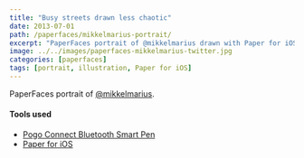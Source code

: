 ```yaml
---
title: "Busy streets drawn less chaotic"
date: 2013-07-01
path: /paperfaces/mikkelmarius-portrait/
excerpt: "PaperFaces portrait of @mikkelmarius drawn with Paper for iOS on an iPad."
image: ../../images/paperfaces-mikkelmarius-twitter.jpg
categories: [paperfaces]
tags: [portrait, illustration, Paper for iOS]
---
```


PaperFaces portrait of [@mikkelmarius](https://twitter.com/mikkelmarius).

#### Tools used

- [Pogo Connect Bluetooth Smart Pen](https://www.amazon.com/gp/product/B009K448L4/ref=as_li_ss_tl?ie=UTF8&camp=1789&creative=390957&creativeASIN=B009K448L4&linkCode=as2&tag=mademist-20)
- [Paper for iOS](https://paper.bywetransfer.com/)
